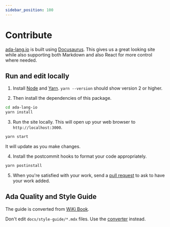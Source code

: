 ```yaml
---
sidebar_position: 100
---
```


# Contribute

[ada-lang.io](https://ada-lang.io) is built using [Docusaurus](https://docusaurus.io/).
This gives us a great looking site while also supporting both Markdown and also
React for more control where needed.

## Run and edit locally

1. Install [Node][url-node] and [Yarn][url-yarn]. `yarn --version` should show version 2 or higher.

2. Then install the dependencies of this package.

```bash
cd ada-lang-io
yarn install
```

3. Run the site locally. This will open up your web browser to `http://localhost:3000`.

```bash
yarn start
```

It will update as you make changes.

4. Install the postcommit hooks to format your code appropriately.

```bash
yarn postinstall
```

5. When you're satisfied with your work, send a [pull request][url-ghpr] to ask to
   have your work added.

## Ada Quality and Style Guide

The guide is converted from [WiKi Book][style-guide].

Don't edit `docs/style-guide/*.mdx` files.
Use the [converter][style-converter] instead.

[url-node]: https://nodejs.org/en/download/
[url-yarn]: https://yarnpkg.com/learn/install
[url-ghpr]: https://github.com/ada-lang-io/ada-lang-io/pulls
[style-guide]: https://en.wikibooks.org/wiki/Ada_Style_Guide
[style-converter]: https://github.com/ada-lang-io/import-style-guide
